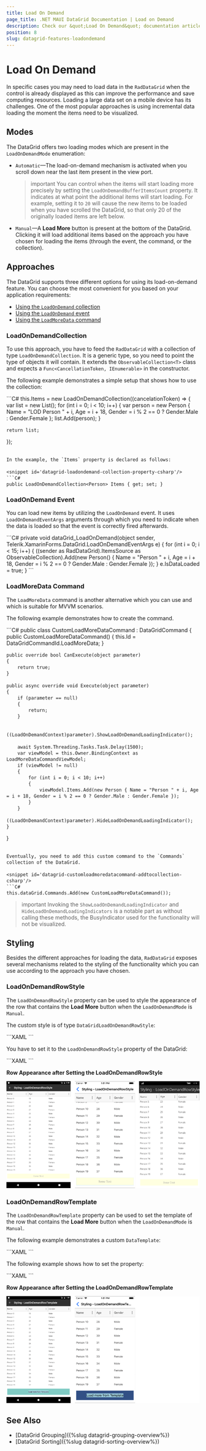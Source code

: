 ```yaml
---
title: Load On Demand
page_title: .NET MAUI DataGrid Documentation | Load on Demand
description: Check our &quot;Load On Demand&quot; documentation article for Telerik DataGrid for .NET MAUI control.
position: 8
slug: datagrid-features-loadondemand
---
```


# Load On Demand

In specific cases you may need to load data in the `RadDataGrid` when the control is already displayed as this can improve the performance and save computing resources. Loading a large data set on a mobile device has its challenges. One of the most popular approaches is using incremental data loading the moment the items need to be visualized.

## Modes

The DataGrid offers two loading modes which are present in the `LoadOnDemandMode` enumeration:

* `Automatic`&mdash;The load-on-demand mechanism is activated when you scroll down near the last item present in the view port.

  >important You can control when the items will start loading more precisely by setting the `LoadOnDemandBufferItemsCount` property. It indicates at what point the additional items will start loading. For example, setting it to `20` will cause the new items to be loaded when you have scrolled the DataGrid, so that only 20 of the originally loaded items are left below.

* `Manual`&mdash;A **Load More** button is present at the bottom of the DataGrid. Clicking it will load additional items based on the approach you have chosen for loading the items (through the event, the command, or the collection).

## Approaches

The DataGrid supports three different options for using its load-on-demand feature. You can choose the most convenient for you based on your application requirements:

 * [Using the `LoadOnDemand` collection](#loadondemandcollection)
 * [Using the `LoadOnDemand` event](#loadondemand-event)
 * [Using the `LoadMoreData` command](#loadmoredata-command)

### LoadOnDemandCollection

To use this approach, you have to feed the `RadDataGrid` with a collection of type `LoadOnDemandCollection`. It is a generic type, so you need to point the type of objects it will contain. It extends the `ObservableCollection<T>` class and expects a `Func<CancellationToken, IEnumerable>` in the constructor.

The following example demonstrates a simple setup that shows how to use the collection:

<snippet id='datagrid-loadondemand-collection-csharp'/>
```C#
this.Items = new LoadOnDemandCollection<Person>((cancelationToken) =>
{
    var list = new List<Person>();
    for (int i = 0; i < 10; i++)
    {
        var person = new Person { Name = "LOD Person " + i, Age = i + 18, Gender = i % 2 == 0 ? Gender.Male : Gender.Female };
        list.Add(person);
    }

    return list;
});
```

In the example, the `Items` property is declared as follows:

<snippet id='datagrid-loadondemand-collection-property-csharp'/>
```C#
public LoadOnDemandCollection<Person> Items { get; set; }
```

### LoadOnDemand Event

You can load new items by utilizing the `LoadOnDemand` event. It uses `LoadOnDemandEventArgs` arguments through which you need to indicate when the data is loaded so that the event is correctly fired afterwards.

<snippet id='datagrid-loadondemand-event-csharp'/>
```C#
private void dataGrid_LoadOnDemand(object sender, Telerik.XamarinForms.DataGrid.LoadOnDemandEventArgs e)
{
    for (int i = 0; i < 15; i++)
    {
        ((sender as RadDataGrid).ItemsSource as ObservableCollection<Person>).Add(new Person() { Name = "Person " + i, Age = i + 18, Gender = i % 2 == 0 ? Gender.Male : Gender.Female });
    }
    e.IsDataLoaded = true;
}
```

### LoadMoreData Command

The `LoadMoreData` command is another alternative which you can use and which is suitable for MVVM scenarios.

The following example demonstrates how to create the command.

<snippet id='datagrid-customloadmoredatacommand-csharp'/>
```C#
public class CustomLoadMoreDataCommand : DataGridCommand
{
    public CustomLoadMoreDataCommand()
    {
        this.Id = DataGridCommandId.LoadMoreData;
    }

    public override bool CanExecute(object parameter)
    {
        return true;
    }

    public async override void Execute(object parameter)
    {
        if (parameter == null)
        {
            return;
        }

        ((LoadOnDemandContext)parameter).ShowLoadOnDemandLoadingIndicator();

        await System.Threading.Tasks.Task.Delay(1500);
        var viewModel = this.Owner.BindingContext as LoadMoreDataCommandViewModel;
        if (viewModel != null)
        {
            for (int i = 0; i < 10; i++)
            {
                viewModel.Items.Add(new Person { Name = "Person " + i, Age = i + 18, Gender = i % 2 == 0 ? Gender.Male : Gender.Female });
            }
        }
        ((LoadOnDemandContext)parameter).HideLoadOnDemandLoadingIndicator();
    }
}
```

Eventually, you need to add this custom command to the `Commands` collection of the DataGrid.

<snippet id='datagrid-customloadmoredatacommand-addtocollection-csharp'/>
```C#
this.dataGrid.Commands.Add(new CustomLoadMoreDataCommand());
```

>important Invoking the `ShowLoadOnDemandLoadingIndicator` and `HideLoadOnDemandLoadingIndicators` is a notable part as without calling these methods, the BusyIndicator used for the functionality will not be visualized.

## Styling

Besides the different approaches for loading the data, `RadDataGrid` exposes several mechanisms related to the styling of the functionality which you can use according to the approach you have chosen.

### LoadOnDemandRowStyle

The `LoadOnDemandRowStyle` property can be used to style the appearance of the row that contains the **Load More** button when the `LoadOnDemandMode` is `Manual`.

The custom style is of type `DataGridLoadOnDemandRowStyle`:

<snippet id='datagrid-loadondemandrowstyle-xaml'/>
```XAML
<telerikDataGrid:DataGridLoadOnDemandRowStyle x:Key="CustomDataGridLoadOnDemandRowStyle"
                                              BackgroundColor="LightYellow"
                                              BorderColor="LightBlue"
                                              IndicatorAnimationColor="Orange"
                                              IndicatorAnimationType="Animation5"
                                              HorizontalTextAlignment="Center"
                                              VerticalTextAlignment="Center"
                                              OverlayOpacity="0.5"
                                              Text="Some Text"
                                              TextFontSize="16"
                                              TextColor="DarkGray"
                                              TextFontFamily="Times New Roman"/>
```

You have to set it to the `LoadOnDemandRowStyle` property of the DataGrid:

<snippet id='datagrid-setting-loadondemandrowstyle-xaml'/>
```XAML
<telerikDataGrid:RadDataGrid x:Name="dataGrid"
							 ItemsSource="{Binding Items}"
                             LoadOnDemand="dataGrid_LoadOnDemand"
                             LoadOnDemandMode="Manual"
                             LoadOnDemandRowStyle="{StaticResource CustomDataGridLoadOnDemandRowStyle}"/>
```

**Row Appearance after Setting the LoadOnDemandRowStyle**

![](images/datagrid-rowstyle.png)

### LoadOnDemandRowTemplate

The `LoadOnDemandRowTemplate` property can be used to set the template of the row that contains the **Load More** button when the `LoadOnDemandMode` is `Manual`.

The following example demonstrates a custom `DataTemplate`:

<snippet id='datagrid-loadondemandrowtemplate-xaml'/>
```XAML
<DataTemplate x:Key="CustomLoadOnDemandRowTemplate">
    <Label Text="Load more from Template"
           Margin="0,30,0,30"
           HorizontalOptions="CenterAndExpand"
           VerticalOptions="CenterAndExpand"
           IsEnabled="{Binding IsDataLoading}">
        <Label.Triggers>
            <Trigger TargetType="Label"
                     Property="IsEnabled" Value="False">
                <Setter Property="BackgroundColor" Value="LightBlue" />
            </Trigger>
        </Label.Triggers>
    </Label>
</DataTemplate>
```

The following example shows how to set the property:

<snippet id='datagrid-setting-loadondemandrowtemplate-xaml'/>
```XAML
<telerikDataGrid:RadDataGrid x:Name="dataGrid"
							 ItemsSource="{Binding Items}"
                             LoadOnDemand="dataGrid_LoadOnDemand"
                             LoadOnDemandMode="Manual"
                             LoadOnDemandRowTemplate="{StaticResource CustomLoadOnDemandRowTemplate}"/>
```


**Row Appearance after Setting the LoadOnDemandRowTemplate**

![](images/datagrid-rowtemplate.png)

## See Also

* [DataGrid Grouping]({%slug datagrid-grouping-overview%})
* [DataGrid Sorting]({%slug datagrid-sorting-overview%})
